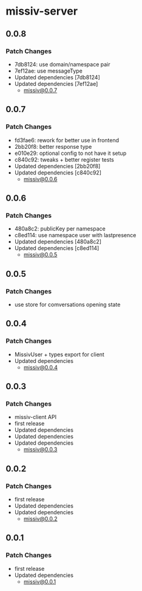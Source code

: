 # missiv-server

## 0.0.8

### Patch Changes

- 7db8124: use domain/namespace pair
- 7ef12ae: use messageType
- Updated dependencies [7db8124]
- Updated dependencies [7ef12ae]
  - missiv@0.0.7

## 0.0.7

### Patch Changes

- fd3fae6: rework for better use in frontend
- 2bb20f8: better response type
- e010e29: optional config to not have it setup
- c840c92: tweaks + better register tests
- Updated dependencies [2bb20f8]
- Updated dependencies [c840c92]
  - missiv@0.0.6

## 0.0.6

### Patch Changes

- 480a8c2: publicKey per namespace
- c8ed114: use namespace user with lastpresence
- Updated dependencies [480a8c2]
- Updated dependencies [c8ed114]
  - missiv@0.0.5

## 0.0.5

### Patch Changes

- use store for comversations opening state

## 0.0.4

### Patch Changes

- MissivUser + types export for client
- Updated dependencies
  - missiv@0.0.4

## 0.0.3

### Patch Changes

- missiv-client API
- first release
- Updated dependencies
- Updated dependencies
- Updated dependencies
  - missiv@0.0.3

## 0.0.2

### Patch Changes

- first release
- Updated dependencies
- Updated dependencies
  - missiv@0.0.2

## 0.0.1

### Patch Changes

- first release
- Updated dependencies
  - missiv@0.0.1

